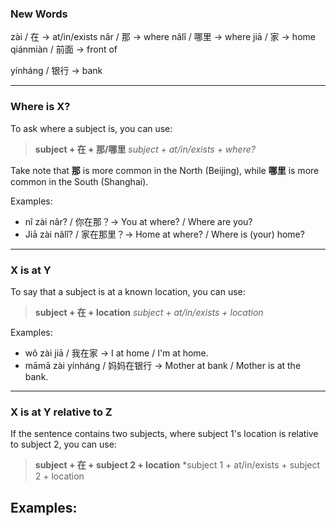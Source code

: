 ### New Words

zài / 在 -> at/in/exists
nâr / 那 -> where
nâlî / 哪里 -> where
jiā / 家 -> home
qiánmiàn / 前面 -> front of

yínháng / 银行 -> bank

---
### Where is X?

To ask where a subject is, you can use:

> **subject + 在 + 那/哪里**
> *subject + at/in/exists + where?*

Take note that **那** is more common in the North (Beijing), while **哪里** is more common in the South (Shanghai).

Examples:
- nî zài nâr? / 你在那？-> You at where? / Where are you?
- Jiā zài nâlî? / 家在那里？-> Home at where? / Where is (your) home?

---
### X is at Y

To say that a subject is at a known location, you can use:

>**subject + 在 + location**
> *subject + at/in/exists + location*

Examples:
- wô zài jiā / 我在家 -> I at home / I'm at home.
- māmā zài yínháng / 妈妈在银行 -> Mother at bank / Mother is at the bank.

---
### X is at Y relative to Z

If the sentence contains two subjects, where subject 1's location is relative to subject 2, you can use:

>**subject + 在 + subject 2 + location**
> *subject 1 + at/in/exists + subject 2 + location

Examples:
- 
